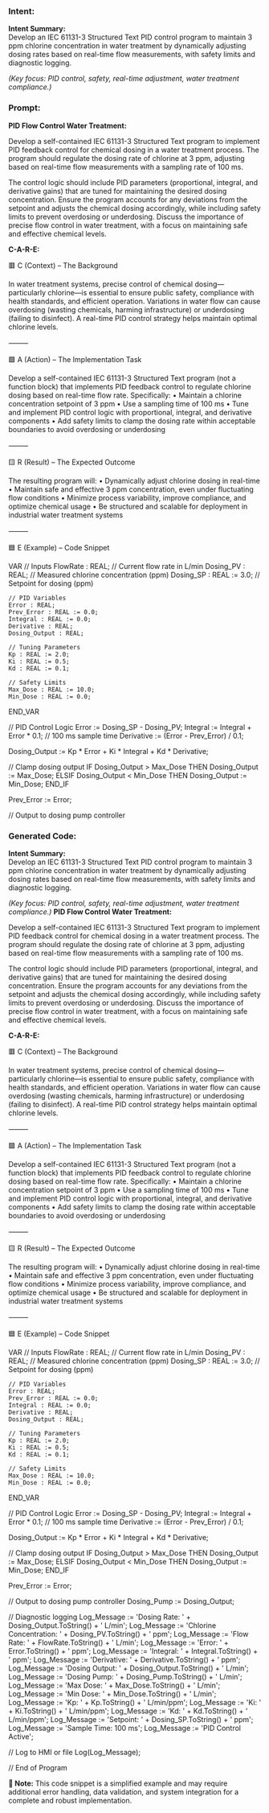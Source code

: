 ### Intent:
**Intent Summary:**  
Develop an IEC 61131-3 Structured Text PID control program to maintain 3 ppm chlorine concentration in water treatment by dynamically adjusting dosing rates based on real-time flow measurements, with safety limits and diagnostic logging.  

*(Key focus: PID control, safety, real-time adjustment, water treatment compliance.)*

### Prompt:
**PID Flow Control Water Treatment:**

Develop a self-contained IEC 61131-3 Structured Text program to implement PID feedback control for chemical dosing in a water treatment process. The program should regulate the dosing rate of chlorine at 3 ppm, adjusting based on real-time flow measurements with a sampling rate of 100 ms.

The control logic should include PID parameters (proportional, integral, and derivative gains) that are tuned for maintaining the desired dosing concentration. Ensure the program accounts for any deviations from the setpoint and adjusts the chemical dosing accordingly, while including safety limits to prevent overdosing or underdosing. Discuss the importance of precise flow control in water treatment, with a focus on maintaining safe and effective chemical levels.

**C-A-R-E:**

🟥 C (Context) – The Background

In water treatment systems, precise control of chemical dosing—particularly chlorine—is essential to ensure public safety, compliance with health standards, and efficient operation. Variations in water flow can cause overdosing (wasting chemicals, harming infrastructure) or underdosing (failing to disinfect). A real-time PID control strategy helps maintain optimal chlorine levels.

⸻

🟩 A (Action) – The Implementation Task

Develop a self-contained IEC 61131-3 Structured Text program (not a function block) that implements PID feedback control to regulate chlorine dosing based on real-time flow rate. Specifically:
	•	Maintain a chlorine concentration setpoint of 3 ppm
	•	Use a sampling time of 100 ms
	•	Tune and implement PID control logic with proportional, integral, and derivative components
	•	Add safety limits to clamp the dosing rate within acceptable boundaries to avoid overdosing or underdosing

⸻

🟨 R (Result) – The Expected Outcome

The resulting program will:
	•	Dynamically adjust chlorine dosing in real-time
	•	Maintain safe and effective 3 ppm concentration, even under fluctuating flow conditions
	•	Minimize process variability, improve compliance, and optimize chemical usage
	•	Be structured and scalable for deployment in industrial water treatment systems

⸻

🟦 E (Example) – Code Snippet

VAR
    // Inputs
    FlowRate : REAL;                     // Current flow rate in L/min
    Dosing_PV : REAL;                    // Measured chlorine concentration (ppm)
    Dosing_SP : REAL := 3.0;             // Setpoint for dosing (ppm)

    // PID Variables
    Error : REAL;
    Prev_Error : REAL := 0.0;
    Integral : REAL := 0.0;
    Derivative : REAL;
    Dosing_Output : REAL;

    // Tuning Parameters
    Kp : REAL := 2.0;
    Ki : REAL := 0.5;
    Kd : REAL := 0.1;

    // Safety Limits
    Max_Dose : REAL := 10.0;
    Min_Dose : REAL := 0.0;
END_VAR

// PID Control Logic
Error := Dosing_SP - Dosing_PV;
Integral := Integral + Error * 0.1;           // 100 ms sample time
Derivative := (Error - Prev_Error) / 0.1;

Dosing_Output := Kp * Error + Ki * Integral + Kd * Derivative;

// Clamp dosing output
IF Dosing_Output > Max_Dose THEN
    Dosing_Output := Max_Dose;
ELSIF Dosing_Output < Min_Dose THEN
    Dosing_Output := Min_Dose;
END_IF

Prev_Error := Error;

// Output to dosing pump controller

### Generated Code:
**Intent Summary:**  
Develop an IEC 61131-3 Structured Text PID control program to maintain 3 ppm chlorine concentration in water treatment by dynamically adjusting dosing rates based on real-time flow measurements, with safety limits and diagnostic logging.  

*(Key focus: PID control, safety, real-time adjustment, water treatment compliance.)*
**PID Flow Control Water Treatment:**

Develop a self-contained IEC 61131-3 Structured Text program to implement PID feedback control for chemical dosing in a water treatment process. The program should regulate the dosing rate of chlorine at 3 ppm, adjusting based on real-time flow measurements with a sampling rate of 100 ms.

The control logic should include PID parameters (proportional, integral, and derivative gains) that are tuned for maintaining the desired dosing concentration. Ensure the program accounts for any deviations from the setpoint and adjusts the chemical dosing accordingly, while including safety limits to prevent overdosing or underdosing. Discuss the importance of precise flow control in water treatment, with a focus on maintaining safe and effective chemical levels.

**C-A-R-E:**

🟥 C (Context) – The Background

In water treatment systems, precise control of chemical dosing—particularly chlorine—is essential to ensure public safety, compliance with health standards, and efficient operation. Variations in water flow can cause overdosing (wasting chemicals, harming infrastructure) or underdosing (failing to disinfect). A real-time PID control strategy helps maintain optimal chlorine levels.

⸻

🟩 A (Action) – The Implementation Task

Develop a self-contained IEC 61131-3 Structured Text program (not a function block) that implements PID feedback control to regulate chlorine dosing based on real-time flow rate. Specifically:
	•	Maintain a chlorine concentration setpoint of 3 ppm
	•	Use a sampling time of 100 ms
	•	Tune and implement PID control logic with proportional, integral, and derivative components
	•	Add safety limits to clamp the dosing rate within acceptable boundaries to avoid overdosing or underdosing

⸻

🟨 R (Result) – The Expected Outcome

The resulting program will:
	•	Dynamically adjust chlorine dosing in real-time
	•	Maintain safe and effective 3 ppm concentration, even under fluctuating flow conditions
	•	Minimize process variability, improve compliance, and optimize chemical usage
	•	Be structured and scalable for deployment in industrial water treatment systems

⸻

🟦 E (Example) – Code Snippet

VAR
    // Inputs
    FlowRate : REAL;                     // Current flow rate in L/min
    Dosing_PV : REAL;                    // Measured chlorine concentration (ppm)
    Dosing_SP : REAL := 3.0;             // Setpoint for dosing (ppm)

    // PID Variables
    Error : REAL;
    Prev_Error : REAL := 0.0;
    Integral : REAL := 0.0;
    Derivative : REAL;
    Dosing_Output : REAL;

    // Tuning Parameters
    Kp : REAL := 2.0;
    Ki : REAL := 0.5;
    Kd : REAL := 0.1;

    // Safety Limits
    Max_Dose : REAL := 10.0;
    Min_Dose : REAL := 0.0;
END_VAR

// PID Control Logic
Error := Dosing_SP - Dosing_PV;
Integral := Integral + Error * 0.1;           // 100 ms sample time
Derivative := (Error - Prev_Error) / 0.1;

Dosing_Output := Kp * Error + Ki * Integral + Kd * Derivative;

// Clamp dosing output
IF Dosing_Output > Max_Dose THEN
    Dosing_Output := Max_Dose;
ELSIF Dosing_Output < Min_Dose THEN
    Dosing_Output := Min_Dose;
END_IF

Prev_Error := Error;

// Output to dosing pump controller
Dosing_Pump := Dosing_Output;

// Diagnostic logging
Log_Message := 'Dosing Rate: ' + Dosing_Output.ToString() + ' L/min';
Log_Message := 'Chlorine Concentration: ' + Dosing_PV.ToString() + ' ppm';
Log_Message := 'Flow Rate: ' + FlowRate.ToString() + ' L/min';
Log_Message := 'Error: ' + Error.ToString() + ' ppm';
Log_Message := 'Integral: ' + Integral.ToString() + ' ppm';
Log_Message := 'Derivative: ' + Derivative.ToString() + ' ppm';
Log_Message := 'Dosing Output: ' + Dosing_Output.ToString() + ' L/min';
Log_Message := 'Dosing Pump: ' + Dosing_Pump.ToString() + ' L/min';
Log_Message := 'Max Dose: ' + Max_Dose.ToString() + ' L/min';
Log_Message := 'Min Dose: ' + Min_Dose.ToString() + ' L/min';
Log_Message := 'Kp: ' + Kp.ToString() + ' L/min/ppm';
Log_Message := 'Ki: ' + Ki.ToString() + ' L/min/ppm';
Log_Message := 'Kd: ' + Kd.ToString() + ' L/min/ppm';
Log_Message := 'Setpoint: ' + Dosing_SP.ToString() + ' ppm';
Log_Message := 'Sample Time: 100 ms';
Log_Message := 'PID Control Active';

// Log to HMI or file
Log(Log_Message);

// End of Program

**📝 Note:** This code snippet is a simplified example and may require additional error handling, data validation, and system integration for a complete and robust implementation.
